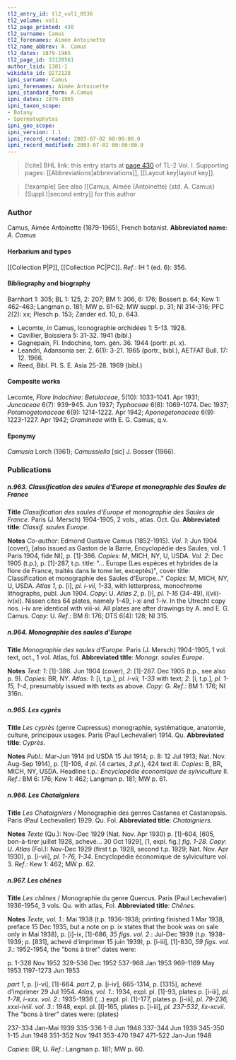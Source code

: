 ```yaml
---
tl2_entry_id: tl2_vol1_0536
tl2_volume: vol1
tl2_page_printed: 430
tl2_surname: Camus
tl2_forenames: Aimée Antoinette
tl2_name_abbrev: A. Camus
tl2_dates: 1879-1965
tl2_page_id: 33120561
author_lsid: 1381-1
wikidata_id: Q272128
ipni_surname: Camus
ipni_forenames: Aimée Antoinette
ipni_standard_form: A.Camus
ipni_dates: 1879-1965
ipni_taxon_scope: 
- Botany
- Spermatophytes
ipni_geo_scope: 
ipni_version: 1.1
ipni_record_created: 2003-07-02 00:00:00.0
ipni_record_modified: 2003-07-02 00:00:00.0
---
```



> [!cite] BHL link: this entry starts at [page 430](https://www.biodiversitylibrary.org/page/33120561) of TL-2 Vol. I.
> Supporting pages: [[Abbreviations|abbreviations]], [[Layout key|layout key]].

> [!example] See also [[Camus, Aimée (Antoinette) {std. A. Camus} (Suppl.)|second entry]] for this author

### Author

Camus, Aimée Antoinette (1879-1965), French botanist. 
**Abbreviated name**: *A. Camus*

#### Herbarium and types

[[Collection P|P]], [[Collection PC|PC]].
*Ref*.: IH 1 (ed. 6): 356.

#### Bibliography and biography

Barnhart 1: 305; BL 1: 125, 2: 207; BM 1: 306, 6: 176; Bossert p. 64; Kew 1: 462-463; Langman p. 181; MW p. 61-62; MW suppl. p. 31; NI 314-316; PFC 2(2): xx; Plesch p. 153; Zander ed. 10, p. 643.
- Lecomte, *in* Camus, Iconographie orchidées 1: 5-13. 1928.
- Cavillier, Boissiera 5: 31-32. 1941 (bibl.)
- Gagnepain, Fl. Indochine, tom. gén. 36. 1944 (portr. *pl. x*).
- Leandri, Adansonia ser. 2. 6(1): 3-21. 1965 (portr., bibl.), AETFAT Bull. 17: 12. 1966.
- Reed, Bibl. Pl. S. E. Asia 25-28. 1969 (bibl.)

#### Composite works

Lecomte, *Flore Indochine*: *Betulaceae*, 5(10): 1033-1041. Apr 1931; *Juncaceae* 6(7): 939-945. Jun 1937; *Typhaceae* 6(8): 1069-1074. Dec 1937; *Potamogetonaceae* 6(9): 1214-1222. Apr 1942; *Aponogetonaceae* 6(9): 1223-1227. Apr 1942; *Gramineae* with E. G. Camus, q.v.

#### Eponymy

*Camusia* Lorch (1961); *Camussiella* \[sic\] J. Bosser (1966).

### Publications

##### n.963. Classification des saules d'Europe et monographie des Saules de France

**Title**
*Classification des saules d'Europe et monographie des Saules de France*. Paris (J. Mersch) 1904-1905, 2 vols., atlas. Oct. Qu.
**Abbreviated title**: *Classif. saules Europe*.

**Notes**
*Co-author*: Edmond Gustave Camus (1852-1915).
*Vol. 1*: Jun 1904 (cover), \[also issued as Gaston de la Barre, Encyclopédie des Saules, vol. 1 Paris 1904, fide NI\], p. \[1\]-386. *Copies*: M, MICH, NY, U, USDA.
*Vol. 2*: Dec 1905 (t.p.), p. \[1\]-287, t.p. title: "... Europe (Les espèces et hybrides de la flore de France, traités dans le tome ler, exceptés)", cover title: Classification et monographie des Saules d'Europe..." *Copies*: M, MICH, NY, U, USDA.
*Atlas 1*, p. \[i\], *pl. i-vii*, 1-33, with letterpress, monochrome lithographs, publ. Jun 1904.
*Copy*: U.
*Atlas 2*, p. \[i\], *pl. 1-16* (34-49), i(vii)-iv(xi). Nissen cites 64 plates, namely 1-49, i-xi and 1-iv. In the Utrecht copy nos. i-iv are identical with viii-xi. All plates are after drawings by A. and E. G. Camus. *Copy*: U.
*Ref*.: BM 6: 176; DTS 6(4): 128; NI 315.

##### n.964. Monographie des saules d'Europe

**Title**
*Monographie des saules d'Europe*. Paris (J. Mersch) 1904-1905, 1 vol. text, oct., 1 vol. Atlas, fol.
**Abbreviated title**: *Monogr. saules Europe*.

**Notes**
*Text: 1*: \[1\]-386. Jun 1904 (cover), *2*: \[1\]-287. Dec 1905 (t.p., see also p. 9). *Copies*: BR, NY.
*Atlas: 1*: \[i, t.p.\], *pl. i-vii, 1-33* with text; *2*: \[i, t.p.\], *pl. 1-15, 1-4*, presumably issued with texts as above. *Copy*: G.
*Ref*.: BM 1: 176; NI 316n.

##### n.965. Les cyprès

**Title**
*Les cyprès* (genre Cupressus) monographie, systématique, anatomie, culture, principaux usages. Paris (Paul Lechevalier) 1914. Qu.
**Abbreviated title**: *Cyprès*.

**Notes**
*Publ*.: Mar-Jun 1914 (rd USDA 15 Jul 1914; p. 8: 12 Jul 1913; Nat. Nov. Aug-Sep 1914), p. \[1\]-106, *4 pl*. (4 cartes, *3 pl.*), 424 text ill. *Copies*: B, BR, MICH, NY, USDA. Headline t.p.: *Encyclopédie économique de sylviculture* II.
*Ref*.: BM 6: 176; Kew 1: 462; Langman p. 181; MW p. 61.

##### n.966. Les Chataigniers

**Title**
*Les Chataigniers* / Monographie des genres Castanea et Castanopsis. Paris (Paul Lechevalier) 1929. Qu. Fol.
**Abbreviated title**: *Chataigniers*.

**Notes**
*Texte* (Qu.): Nov-Dec 1929 (Nat. Nov. Apr 1930) p. \[1\]-604, \[605, bon-à-tirer juillet 1928, achevé... 30 Oct 1929\], \[1, expl. fig.\] *fig. 1-28. Copy*: U.
*Atlas* (Fol.): Nov-Dec 1929 (first t.p. 1928, second t.p. 1929; Nat. Nov. Apr 1930), p. \[i-vii\], *pl. 1-76, 1-34*.
Encyclopédie économique de sylviculture vol. 3.
*Ref*.: Kew 1: 462; MW p. 62.

##### n.967. Les chênes

**Title**
*Les chênes* / Monographie du genre Quercus. Paris (Paul Lechevalier) 1936-1954, 3 vols. Qu. with atlas, Fol.
**Abbreviated title**: *Chênes*.

**Notes**
*Texte, vol. 1*.: Mai 1938 (t.p. 1936-1938; printing finished 1 Mar 1938, preface 15 Dec 1935, but a note on p. ix states that the book was on sale only in Mai 1938), p. \[i\]-ix, \[1\]-686, *35 figs*.
*vol. 2*.: Jul-Dec 1939 (t.p. 1938-1939; p. \[831\], achevé d'imprimer 15 juin 1939), p. \[i-iii\], \[1\]-830, *59 figs*.
*vol. 3*.: 1952-1954, the "bons à tirer" dates were:

p. 1-328 Nov 1952
329-536 Dec 1952
537-968 Jan 1953
969-1169 May 1953
1197-1273 Jun 1953

*part 1*, p. \[i-vi\], \[1\]-664.
*part 2*, p. \[i-iv\], 665-1314, p. \[1315\], achevé d'imprimer 29 Jul 1954.
*Atlas, vol. 1*.: 1934, expl. pl. \[1\]-93, plates p. \[i-iii\], *pl. 1-78, i-xxx.*
*vol. 2*.: 1935-1936 (...) expl. pl. \[1\]-177, plates p. \[i-iii\], *pl. 79-236, xxxi-lviii.*
*vol. 3*.: 1948, expl. pl. \[I\]-165, plates p. \[i-iii\], *pl. 237-532, lix-xcvii.* The "bons à tirer" dates were: (plates)

237-334 Jan-Mai 1939
335-336 1-8 Jun 1948
337-344 Jun 1939
345-350 1-15 Jun 1948
351-352 Nov 1941
353-470 1947
471-522 Jan-Jun 1948

*Copies*: BR, U.
*Ref*.: Langman p. 181; MW p. 60.

